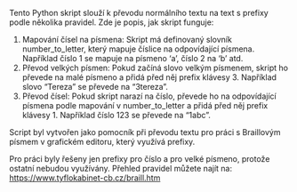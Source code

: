 Tento Python skript slouží k převodu normálního textu na text s prefixy podle několika pravidel. Zde je popis, jak skript funguje:

1. Mapování čísel na písmena:
         Skript má definovaný slovník number_to_letter, který mapuje číslice na odpovídající písmena. Například číslo 1 se mapuje na písmeno ‘a’, číslo 2 na ‘b’ atd.
2. Převod velkých písmen:
         Pokud začíná slovo velkým písmenem, skript ho převede na malé písmeno a přidá před něj prefix klávesy 3. Například slovo “Tereza” se převede na “3tereza”.
3. Převod čísel:
         Pokud skript narazí na číslo, převede ho na odpovídající písmena podle mapování v number_to_letter a přidá před něj prefix klávesy 1. Například číslo 123 se převede na “1abc”.

Script byl vytvořen jako pomocník při převodu textu pro práci s Braillovým písmem v grafickém editoru, který využívá prefixy.

Pro práci byly řešeny jen prefixy pro číslo a pro velké písmeno, protože ostatní nebudou využívány. Přehled pravidel můžete najít na: https://www.tyflokabinet-cb.cz/braill.htm
